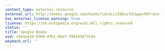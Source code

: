 ```yaml
---
content_type: external-resource
external_url: http://books.google.com/books?id=GLciIODszfUC&pg=PAfrontcover
has_external_license_warning: true
license: https://en.wikipedia.org/wiki/All_rights_reserved
status: ''
title: Google Books
uid: c843aa16-9309-4fb1-bbef-70d1436f319a
wayback_url: ''
---
```

